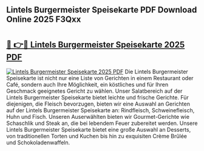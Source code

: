 ## Lintels Burgermeister Speisekarte PDF Download Online 2025 F3Qxx

# <h2><a href="http://gc667o.nevu.top/?p=Lintels+Burgermeister+Speisekarte">🔗 👉🔴 Lintels Burgermeister Speisekarte 2025 PDF</a></h2>

[![Lintels Burgermeister Speisekarte 2025 PDF](https://i.imgur.com/dBaPXMq.png)](http://gc667o.nevu.top/?p=Lintels+Burgermeister+Speisekarte)
Die Lintels Burgermeister Speisekarte ist nicht nur eine Liste von Gerichten in einem Restaurant oder Café, sondern auch Ihre Möglichkeit, ein köstliches und für Ihren Geschmack geeignetes Gericht zu wählen. Unser Salatbereich auf der Lintels Burgermeister Speisekarte bietet leichte und frische Gerichte. Für diejenigen, die Fleisch bevorzugen, bieten wir eine Auswahl an Gerichten auf der Lintels Burgermeister Speisekarte an: Rindfleisch, Schweinefleisch, Huhn und Fisch. Unseren Auserwählten bieten wir Gourmet-Gerichte wie Schaschlik und Steak an, die bei lebendem Feuer zubereitet werden. Unsere Lintels Burgermeister Speisekarte bietet eine große Auswahl an Desserts, von traditionellen Torten und Kuchen bis hin zu exquisiten Crème Brûlée und Schokoladenwaffeln.
